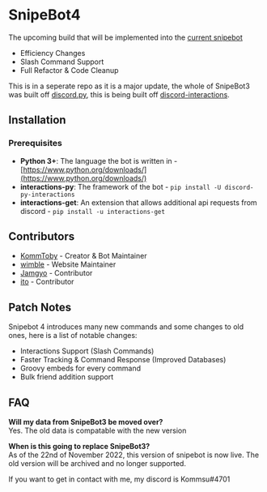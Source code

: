 # SnipeBot4

The upcoming build that will be implemented into the [current snipebot](https://github.com/KommToby/SnipeBot3)

- Efficiency Changes
- Slash Command Support
- Full Refactor & Code Cleanup

This is in a seperate repo as it is a major update, the whole of SnipeBot3 was built off [discord.py](https://discordpy.readthedocs.io/en/stable/), this is being built off [discord-interactions](https://discord-interactions.readthedocs.io).

## Installation

### Prerequisites

- **Python 3+**: The language the bot is written in - [https://www.python.org/downloads/](https://www.python.org/downloads/)
- **interactions-py**: The framework of the bot - `pip install -U discord-py-interactions`
- **interactions-get**: An extension that allows additional api requests from discord - `pip install -u interactions-get`

<!-- mention contributors -->

## Contributors

- [KommToby](https://github.com/KommToby) - Creator & Bot Maintainer
- [wimble](https://github.com/macha-dev) - Website Maintainer
- [Jamgyo](https://github.com/jamiegyoung) - Contributor
- [ito](https://github.com/largereptile) - Contributor

<!-- mention patch notes / changes from snipebot 3 -->

## Patch Notes

Snipebot 4 introduces many new commands and some changes to old ones, here is a list of notable changes:

- Interactions Support (Slash Commands)
- Faster Tracking & Command Response (Improved Databases)
- Groovy embeds for every command
- Bulk friend addition support


## FAQ

**Will my data from SnipeBot3 be moved over?**  
Yes. The old data is compatable with the new version

**When is this going to replace SnipeBot3?**  
As of the 22nd of November 2022, this version of snipebot is now live. The old version will be archived and no longer supported.

If you want to get in contact with me, my discord is Kommsu#4701
